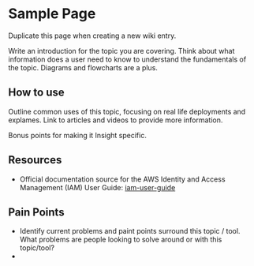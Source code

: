# Sample Page 
Duplicate this page when creating a new wiki entry. 

Write an introduction for the topic you are covering. Think about what information does a user need to know to understand the fundamentals of the topic. Diagrams and flowcharts are a plus. 


## How to use 
Outline common uses of this topic, focusing on real life deployments and explames. Link to articles and videos to provide more information. 

Bonus points for making it Insight specific.


## Resources 
- Official documentation source for the AWS Identity and Access Management (IAM) User Guide: [iam-user-guide](https://github.com/awsdocs/iam-user-guide) 



## Pain Points 
- Identify current problems and paint points surround this topic / tool. What problems are people looking to solve around or with this topic/tool?
- 



